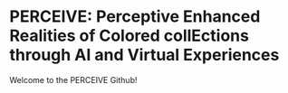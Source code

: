 # PERCEIVE: Perceptive Enhanced Realities of Colored collEctions through AI and Virtual Experiences

Welcome to the PERCEIVE Github!
